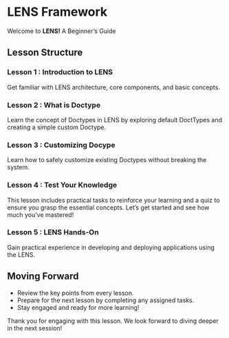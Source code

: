 # LENS Framework

Welcome to **LENS!** A Beginner’s Guide

## Lesson Structure

### Lesson 1 : Introduction to LENS

Get familiar with LENS architecture, core components, and basic concepts.

### Lesson 2 : What is Doctype

Learn the concept of Doctypes in LENS by exploring default DoctTypes and creating a simple custom Doctype.

### Lesson 3 : Customizing Docype

Learn how to safely customize existing Doctypes without breaking the system.


### Lesson 4 : Test Your Knowledge

This lesson includes practical tasks to reinforce your learning and a quiz to ensure you grasp the essential concepts. Let’s get started and see how much you’ve mastered!

### Lesson 5 : LENS Hands-On

Gain practical experience in developing and deploying applications using the LENS.

## Moving Forward

-   Review the key points from every lesson.
-   Prepare for the next lesson by completing any assigned tasks.
-   Stay engaged and ready for more learning!

Thank you for engaging with this lesson. We look forward to diving deeper in the next session!
<!--stackedit_data:
eyJoaXN0b3J5IjpbNjk5MDU5NzkwLDExMjUwMTk0ODAsMTY0NT
AzNTcyNyw1Njk3MTI0NzAsMTAxMDkyMzI5MSw5OTQ5Nzc0OTcs
MTI1NTc4NTQ2M119
-->